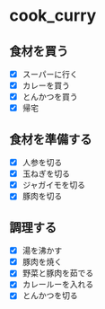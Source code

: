 # cook_curry
## 食材を買う
- [X] スーパーに行く
- [x] カレーを買う
- [x] とんかつを買う
- [x] 帰宅
## 食材を準備する
- [x] 人参を切る
- [x] 玉ねぎを切る
- [x] ジャガイモを切る
- [x] 豚肉を切る
## 調理する
- [x] 湯を沸かす
- [x] 豚肉を焼く
- [x] 野菜と豚肉を茹でる
- [x] カレールーを入れる
- [x] とんかつを切る
